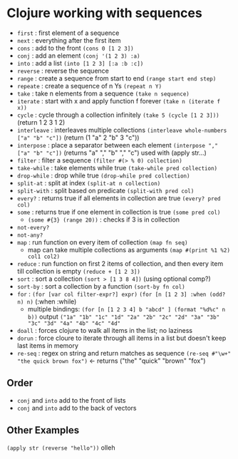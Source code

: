 # Clojure working with sequences

- `first` : first element of a sequence 
- `next`  : everything after the first item
- `cons` : add to the front `(cons 0 [1 2 3])`
- `conj` : add an element `(conj '(1 2 3) :a)`
- `into` : add a list `(into [1 2 3] [:a :b :c])` 
- `reverse` : reverse the sequence
- `range` : create a sequence from start to end `(range start end step)`
- `repeate` : create a sequence of n Ys `(repeat n Y)`
- `take` : take n elements from a sequence `(take n sequence)`
- `iterate` : start with x and apply function f forever `(take n (iterate f x))`
- `cycle` : cycle through a collection infinitely `(take 5 (cycle [1 2 3]))` (return 1 2 3 1 2)
- `interleave` : interleaves multiple collections `(interleave whole-numbers ["a" "b" "c"])` (return (1 "a" 2 "b" 3 "c"))
- `interpose` : place a separator between each element `(interpose "," ["a" "b" "c"])` (returns "a" "," "b" "," "c") used with (apply str...)
- `filter` : filter a sequence `(filter #(> % 0) collection)`
- `take-while` : take elements while true `(take-while pred collection)`
- `drop-while` : drop while true `(drop-while pred collection)`
- `split-at`  : split at index `(split-at n collection)`
- `split-with` : split based on predicate `(split-with pred col)`
- `every?` : returns true if all elements in collection are true `(every? pred col)`
- `some` : returns true if one element in collection is true `(some pred col)`
  - `(some #{3} (range 20))` : checks if 3 is in collection
- `not-every?`
- `not-any?`
- `map` : run function on every item of collection `(map fn seq)`
  - map can take multiple collections as arguments `(map #(print %1 %2) col1 col2)`
- `reduce` : run function on first 2 items of collection, and then every item till collection is empty `(reduce + [1 2 3])`
- `sort` : sort a collection `(sort > [1 3 8 4])` (using optional comp?)
- `sort-by` : sort a collection by a function `(sort-by fn col)`
- `for` : `(for [var col filter-expr?] expr)`   `(for [n [1 2 3] :when (odd? n) n)` (:when :while)
  - multiple bindings: `(for [n [1 2 3 4] b "abcd" ] (format "%d%c" n b))` output `("1a" "1b" "1c" "1d" "2a" "2b" "2c" "2d" "3a" "3b" "3c" "3d" "4a" "4b" "4c" "4d"`
- `doall`  : forces clojure to walk all items in the list; no laziness
- `dorun` : force cloure to iterate through all items in a list but doesn't keep last items in memory
- `re-seq` : regex on string and return matches as sequence `(re-seq #"\w+" "the quick brown fox")` <- returns ("the" "quick" "brown" "fox") 
## Order
- `conj` and `into` add to the front of lists
- `conj` and `into` add to the back of vectors

## Other Examples
`(apply str (reverse "hello"))`  olleh

